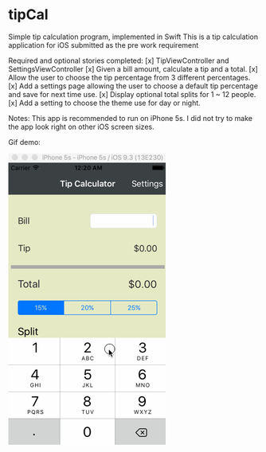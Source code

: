 # tipCal
Simple tip calculation program, implemented in Swift 
This is a tip calculation application for iOS submitted as the pre work requirement

Required and optional stories completed:
[x] TipViewController and SettingsViewController
[x] Given a bill amount, calculate a tip and a total.
[x] Allow the user to choose the tip percentage from 3 different percentages.
[x] Add a settings page allowing the user to choose a default tip percentage and save for next time use.
[x] Display optional total splits for 1 ~ 12 people.
[x] Add a setting to choose the theme use for day or night.

Notes: 
This app is recommended to run on iPhone 5s. 
I did not try to make the app look right on other iOS screen sizes.


Gif demo:

![Alt text](https://github.com/ggpaue/tipCal/blob/master/tipCal.gif)
